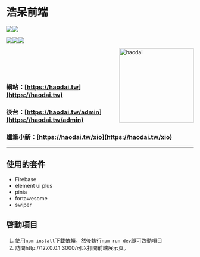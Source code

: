 # 浩呆前端

<img src='https://img.shields.io/badge/3.2.26-vue-green'><img src='https://img.shields.io/badge/1.3.0-element--plus-blue'>

<img src='https://img.shields.io/badge/9.6.1-firebase-orange'><img src='https://img.shields.io/badge/2.0.9-pinia-yellowgreen'><img src='https://img.shields.io/badge/7.4.1-swiper-9cf'>

<img align= "right" src='./src/assets/img/1.png' alt='haodai' style='width:200px;'/>
<br><br><br><br>

### 網站：[https://haodai.tw](https://haodai.tw)

### 後台：[https://haodai.tw/admin](https://haodai.tw/admin)

### 蠟筆小新：[https://haodai.tw/xio](https://haodai.tw/xio)

---

## 使用的套件

- Firebase
- element ui plus
- pinia
- fortawesome
- swiper

## 啓動項目

1. 使用`npm install`下載依賴，然後執行`npm run dev`即可啓動項目
2. 訪問http://127.0.0.1:3000/可以打開前端展示頁。
